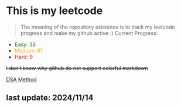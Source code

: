 # This is my leetcode

>The meaning of the repository existence is to track my leetcode progress and make my github active :)
Current Progress:
- <span style="color:green">Easy: 36</span>
- <span style="color:orange">Medium: 61</span>
- <span style="color:red">Hard: 9</span>

~~I don't know why github do not support colorful markdown~~

[DSA Method](https://leetcode.com/problems/split-a-string-into-the-max-number-of-unique-substrings/editorial/#overview)

## last update: 2024/11/14